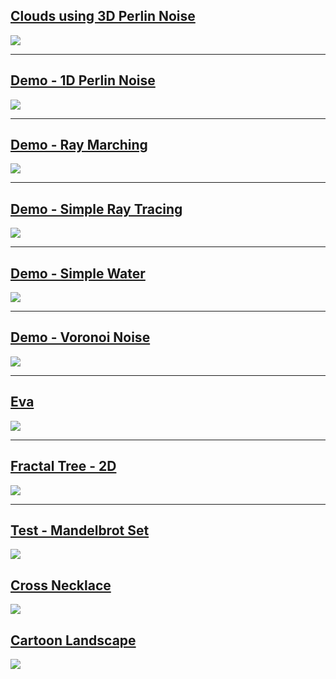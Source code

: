 ## [Clouds using 3D Perlin Noise](./CloudsUsing3DPerlinNoise) 

![](./CloudsUsing3DPerlinNoise/capture.jpg)

---

## [Demo - 1D Perlin Noise](./Demo-1DPerlinNoise) 

![](./Demo-1DPerlinNoise/capture.jpg)

---

## [Demo - Ray Marching](./Demo-RayMarching) 

![](./Demo-RayMarching/capture.jpg)

---

## [Demo - Simple Ray Tracing](./Demo-SimpleRayTracing) 

![](./Demo-SimpleRayTracing/capture.jpg)

---

## [Demo - Simple Water](./Demo-SimpleWater) 

![](./Demo-SimpleWater/capture.jpg)

---

## [Demo - Voronoi Noise](./Demo-VoronoiNoise) 

![](./Demo-VoronoiNoise/capture.jpg)

---

## [Eva](./Eva) 

![](./Eva/capture.jpg)

---

## [Fractal Tree - 2D](./FractalTree-2D) 

![](./FractalTree-2D/capture.jpg)

---

## [Test - Mandelbrot Set](./Test-MandelbrotSet) 

![](./Test-MandelbrotSet/capture.jpg)

## [Cross Necklace](./CrossNecklace)

![](./CrossNecklace/capture.png)

## [Cartoon Landscape](./CartoonLandscape)

![](./CartoonLandscape/capture.png)